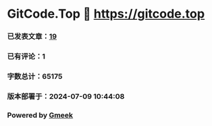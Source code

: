 # GitCode.Top :link: https://gitcode.top 
### 已发表文章：[19](https://gitcode.top/tag.html) 
### 已有评论：1 
### 字数总计：65175 
### 版本部署于：2024-07-09 10:44:08 
### Powered by [Gmeek](https://github.com/Meekdai/Gmeek)
